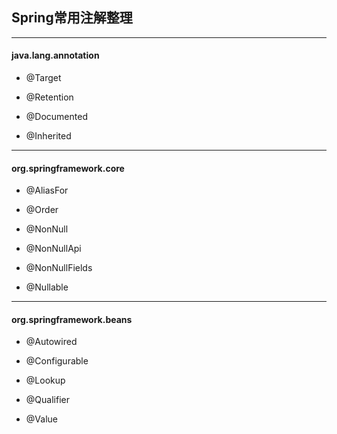 ## Spring常用注解整理

---
#### java.lang.annotation
* @Target
>

* @Retention
>

* @Documented
>

* @Inherited
>

---
#### org.springframework.core

* @AliasFor
>

* @Order
>

* @NonNull
>

* @NonNullApi
>

* @NonNullFields
>

* @Nullable
>

---
#### org.springframework.beans

* @Autowired
>

* @Configurable
>

* @Lookup
>

* @Qualifier
>

* @Value
>
